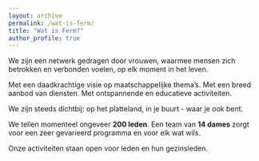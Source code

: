```yaml
---
layout: archive
permalink: /wat-is-ferm/
title: "Wat is Ferm?"
author_profile: true
---
```


We zijn een netwerk gedragen door vrouwen, waarmee mensen zich betrokken en verbonden voelen, op elk moment in het leven.

Met een daadkrachtige visie op maatschappelijke thema’s. Met een breed aanbod van diensten. Met ontspannende en educatieve activiteiten.

We zijn steeds dichtbij: op het platteland, in je buurt - waar je ook bent.

We tellen momenteel ongeveer **200 leden**. Een team van **14 dames** zorgt voor een zeer gevarieerd programma en voor elk wat wils.

Onze activiteiten staan open voor leden en hun gezinsleden.
